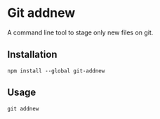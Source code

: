 # Git addnew
A command line tool to stage only new files on git.

## Installation  
```npm install --global git-addnew```  

## Usage  
```git addnew```  